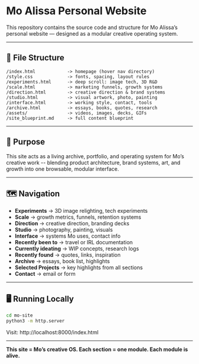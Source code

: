 # Mo Alissa Personal Website

This repository contains the source code and structure for Mo Alissa’s personal website — designed as a modular creative operating system.

---

## 📁 File Structure

```
/index.html            -> homepage (hover nav directory)
/style.css             -> fonts, spacing, layout rules
/experiments.html      -> deep scroll: image tech, 3D R&D
/scale.html            -> marketing funnels, growth systems
/direction.html        -> creative direction & brand systems
/studio.html           -> visual artwork, photo, painting
/interface.html        -> working style, contact, tools
/archive.html          -> essays, books, quotes, research
/assets/               -> videos, images, decks, GIFs
/site_blueprint.md     -> full content blueprint
```

---

## 🧠 Purpose
This site acts as a living archive, portfolio, and operating system for Mo’s creative work -- blending product architecture, brand systems, art, and growth into one browsable, modular interface.

---

## 🗺️ Navigation

- **Experiments** -> 3D image relighting, tech experiments
- **Scale** -> growth metrics, funnels, retention systems
- **Direction** -> creative direction, branding decks
- **Studio** -> photography, painting, visuals
- **Interface** -> systems Mo uses, contact info
- **Recently been to** -> travel or IRL documentation
- **Currently ideating** -> WIP concepts, research logs
- **Recently found** -> quotes, links, inspiration
- **Archive** -> essays, book list, highlights
- **Selected Projects** -> key highlights from all sections
- **Contact** -> email or form

---

## 🖥️ Running Locally
```bash
cd mo-site
python3 -m http.server
```
Visit: http://localhost:8000/index.html

---

**This site = Mo’s creative OS. Each section = one module. Each module is alive.**
